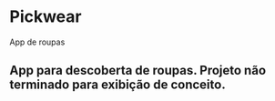 # Pickwear
App de roupas

## App para descoberta de roupas. Projeto não terminado para exibição de conceito.
